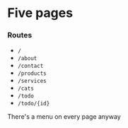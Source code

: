 # Five pages

### Routes

* `/`
* `/about`
* `/contact`
* `/products`
* `/services`
* `/cats`
* `/todo`
* `/todo/{id}`

There's a menu on every page anyway
